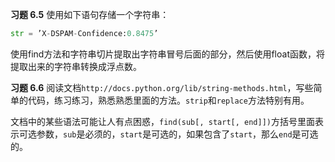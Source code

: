 **习题 6.5**
使用如下语句存储一个字符串：
```python
str = ’X-DSPAM-Confidence:0.8475’
```
使用find方法和字符串切片提取出字符串冒号后面的部分，然后使用float函数，将提取出来的字符串转换成浮点数。


**习题 6.6**
阅读文档`http://docs.python.org/lib/string-methods.html`，写些简单的代码，练习练习，熟悉熟悉里面的方法。`strip`和`replace`方法特别有用。

文档中的某些语法可能让人有点困惑，`find(sub[, start[, end]])`方括号里面表示可选参数，`sub`是必须的，`start`是可选的，如果包含了`start`，那么`end`是可选的。
